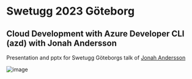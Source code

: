 # Swetugg 2023 Göteborg 
## Cloud Development with Azure Developer CLI (azd) with Jonah Andersson 

Presentation and pptx for Swetugg Göteborgs talk of [Jonah Andersson](https://jonahandersson.tech)


![image](https://github.com/jonahandersson/swetugg2023gtg-clouddevelopment-with-azd-jonahandersson/assets/14919667/e9d81341-84d4-49a8-9c54-6008d3b9bed1)

